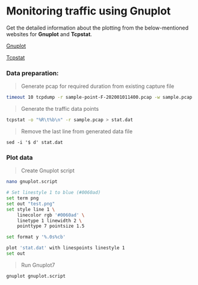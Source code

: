 ﻿# Monitoring traffic using Gnuplot

Get the detailed information about the plotting from the below-mentioned websites for **Gnuplot** and **Tcpstat**.

[Gnuplot](http://www.gnuplotting.org/plotting-data/)

[Tcpstat](https://frenchfries.net/paul/tcpstat/gnuplot_howto.html)

### Data preparation:

> Generate pcap for required duration from existing capture file

```bash
timeout 10 tcpdump -r sample-point-F-202001011400.pcap -w sample.pcap
```

> Generate the traffic data points

```bash
tcpstat -o "%R\t%b\n" -r sample.pcap > stat.dat
```

> Remove the last line from generated data file

```
sed -i '$ d' stat.dat
```

### Plot data

> Create Gnuplot script

```bash
nano gnuplot.script

# Set linestyle 1 to blue (#0060ad)
set term png
set out "test.png"
set style line 1 \
    linecolor rgb '#0060ad' \
    linetype 1 linewidth 2 \
    pointtype 7 pointsize 1.5

set format y '%.0s%cb'

plot 'stat.dat' with linespoints linestyle 1
set out
```

> Run Gnuplot7

```bash
gnuplot gnuplot.script
```
